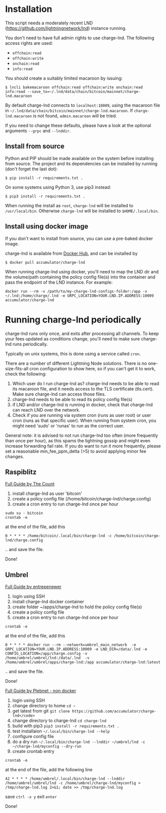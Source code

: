 # Installation

This script needs a moderately recent LND (https://github.com/lightningnetwork/lnd) instance running.

You don't need to have full admin rights to use charge-lnd. The following access rights are used:
- `offchain:read`
- `offchain:write`
- `onchain:read`
- `info:read`

You should create a suitably limited macaroon by issuing:

```
$ lncli bakemacaroon offchain:read offchain:write onchain:read info:read --save_to=~/.lnd/data/chain/bitcoin/mainnet/charge-lnd.macaroon
```

By default charge-lnd connects to `localhost:10009`, using the macaroon file in `~/.lnd/data/chain/bitcoin/mainnet/charge-lnd.macaroon`. If `charge-lnd.macaroon` is not found, `admin.macaroon` will be tried.

If you need to change these defaults, please have a look at the optional arguments `--grpc` and `--lnddir`.

## Install from source

Python and PIP should be made available on the system before installing from source.
The project and its dependencies can be installed by running (don't forget the last dot):

```
$ pip install -r requirements.txt .
```

On some systems using Python 3, use pip3 instead:

```
$ pip3 install -r requirements.txt .
```

When running the install as `root`, `charge-lnd` will be installed to `/usr/local/bin`. Otherwise `charge-lnd` will be installed to `$HOME/.local/bin`.

## Install using docker image

If you don't want to install from source, you can use a pre-baked docker image.

charge-lnd is available from [Docker Hub](https://hub.docker.com/repository/docker/accumulator/charge-lnd), and can be installed by

```
$ docker pull accumulator/charge-lnd
```

When running charge-lnd using docker, you'll need to map the LND dir and the volume/path containing the policy config file(s) into the container and pass the endpoint of the LND instance. For example:

```
docker run --rm -v /path/to/my-charge-lnd-configs-folder:/app -v ~/.lnd:/home/charge/.lnd -e GRPC_LOCATION=YOUR.LND.IP.ADDRESS:10009 accumulator/charge-lnd
```


# Running charge-lnd periodically

charge-lnd runs only once, and exits after processing all channels. To keep your fees updated as conditions change, you'll need to make sure charge-lnd runs periodically.

Typically on unix systems, this is done using a service called `cron`.

There are a number of different Lightning Node solutions. There is no one-size-fits-all cron configuration to show here, so if you can't get it to work, check the following:

1. Which user do I run charge-lnd as? charge-lnd needs to be able to read its macaroon file, and it needs access to the TLS certificate (tls.cert). Make sure charge-lnd can access those files.
2. charge-lnd needs to be able to read its policy config file(s)
3. if LND and/or charge-lnd is running in docker, check that charge-lnd can reach LND over the network.
4. Check if you are running via system cron (runs as user root) or user cron (runs as that specific user). When running from system cron, you might need 'sudo' or 'runas' to run as the correct user.

General note: it is advised to not run charge-lnd too often (more frequently than once per hour), as this spams the lightning gossip and might even increase forwarding fail rate. If you do want to run it more frequently, please set a reasonable min_fee_ppm_delta (>5) to avoid applying minor fee changes.

## Raspiblitz

[Full Guide by The Count](https://nullcount.com/install-charge-lnd-routing-fees-on-autopilot/)

1. install charge-lnd as user 'bitcoin'
2. create a policy config file (/home/bitcoin/charge-lnd/charge.config)
3. create a cron entry to run charge-lnd once per hour

```
sudo su - bitcoin
crontab -e
```

at the end of the file, add this

```
0 * * * * /home/bitcoin/.local/bin/charge-lnd -c /home/bitcoin/charge-lnd/charge.config
```

.. and save the file.

Done!

## Umbrel
[Full Guide by entrepenewer](https://community.getumbrel.com/t/guide-installing-charge-lnd-in-a-docker-to-automate-your-fee-policies/2187)

1. login using SSH
2. install charge-lnd docker container
3. create folder ~/apps/charge-lnd to hold the policy config file(s)
4. create a policy config file
5. create a cron entry to run charge-lnd once per hour

```
crontab -e
```

at the end of the file, add this

```
0 * * * * docker run --rm --network=umbrel_main_network  -e GRPC_LOCATION=YOUR.LND.IP.ADDRESS:10009 -e LND_DIR=/data/.lnd -e CONFIG_LOCATION=/app/charge.config -v /home/umbrel/umbrel/lnd:/data/.lnd  -v /home/umbrel/umbrel/apps/charge-lnd:/app accumulator/charge-lnd:latest
```

.. and save the file.

Done!

[Full Guide by Plebnet - non docker](https://plebnet.wiki/wiki/Fees_And_Profitability#Installing_Charge-Lnd)
1. login using SSH
2. change directory to home ```cd ~```
3. get latest from git ```git clone https://github.com/accumulator/charge-lnd</code>```
4. change directory to charge-lnd ```cd charge-lnd```
5. build with pip3 ```pip3 install -r requirements.txt .```
6. test installaion ```~/.local/bin/charge-lnd --help```
7. configure config file
8. do a dry run ```~/.local/bin/charge-lnd --lnddir ~/umbrel/lnd -c ~/charge-lnd/myconfig --dry-run```
9. create crontab entry

```
crontab -e
```

at the end of the file, add the following line
```
42 * * * * /home/umbrel/.local/bin/charge-lnd --lnddir /home/umbrel/umbrel/lnd -c /home/umbrel/charge-lnd/myconfig > /tmp/charge-lnd.log 2>&1; date >> /tmp/charge-lnd.log
```
save ```ctrl -x y``` exit ```enter```

Done!

